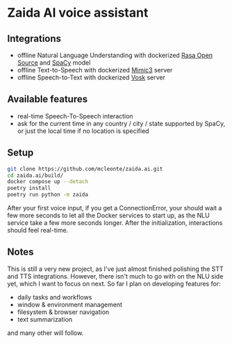 # Zaida AI voice assistant

## Integrations

- offline Natural Language Understanding with dockerized [Rasa Open Source](https://github.com/RasaHQ/rasa) and [SpaCy](https://spacy.io/models/en#en_core_web_lg) model
- offline Text-to-Speech with dockerized [Mimic3](https://github.com/MycroftAI/mimic3) server
- offline Speech-to-Text with dockerized [Vosk](https://github.com/alphacep/vosk-api) server

## Available features
- real-time Speech-To-Speech interaction
- ask for the current time in any country / city / state supported by SpaCy, or
  just the local time if no location is specified

## Setup

```bash
git clone https://github.com/mcleonte/zaida.ai.git
cd zaida.ai/build/
docker compose up --detach
poetry install
poetry run python -m zaida
```
After your first voice input, if you get a ConnectionError, your should wait a
few more seconds to let all the Docker services to start up, as the NLU service
take a few more seconds longer. After the initialization, interactions should
feel real-time.

## Notes

This is still a very new project, as I've just almost finished polishing the STT and TTS
integrations.
However, there isn't much to go with on the NLU side yet, which I want to focus
on next. So far I plan on developing features for:
- daily tasks and workflows
- window & environment management
- filesystem & browser navigation
- text summarization

and many other will follow.
